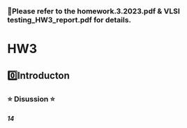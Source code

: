 ### 📌Please refer to the homework.3.2023.pdf & VLSI testing_HW3_report.pdf for details.

# **HW3**  

## 0️⃣Introducton



  
### ⭐ Disussion ⭐
##### 14

